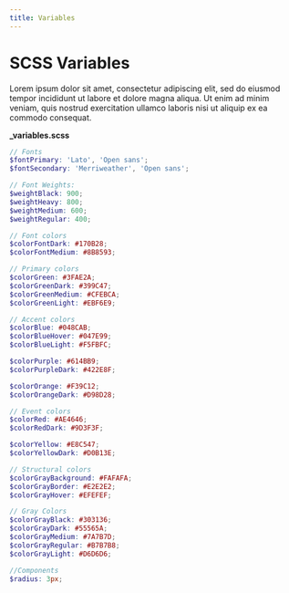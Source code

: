 ```yaml
---
title: Variables
---
```


# SCSS Variables
Lorem ipsum dolor sit amet, consectetur adipiscing elit, sed do eiusmod tempor incididunt ut labore et dolore magna aliqua. Ut enim ad minim veniam, quis nostrud exercitation ullamco laboris nisi ut aliquip ex ea commodo consequat.

**_variables.scss**


```scss
// Fonts
$fontPrimary: 'Lato', 'Open sans';
$fontSecondary: 'Merriweather', 'Open sans';

// Font Weights:
$weightBlack: 900;
$weightHeavy: 800;
$weightMedium: 600;
$weightRegular: 400;

// Font colors
$colorFontDark: #170B28;
$colorFontMedium: #8B8593;

// Primary colors
$colorGreen: #3FAE2A;
$colorGreenDark: #399C47;
$colorGreenMedium: #CFEBCA;
$colorGreenLight: #EBF6E9;

// Accent colors
$colorBlue: #048CAB;
$colorBlueHover: #047E99;
$colorBlueLight: #F5FBFC;

$colorPurple: #614BB9;
$colorPurpleDark: #422E8F;

$colorOrange: #F39C12;
$colorOrangeDark: #D98D28;

// Event colors
$colorRed: #AE4646;
$colorRedDark: #9D3F3F;

$colorYellow: #E8C547;
$colorYellowDark: #D0B13E;

// Structural colors
$colorGrayBackground: #FAFAFA;
$colorGrayBorder: #E2E2E2;
$colorGrayHover: #EFEFEF;

// Gray Colors
$colorGrayBlack: #303136;
$colorGrayDark: #55565A;
$colorGrayMedium: #7A7B7D;
$colorGrayRegular: #B7B7B8;
$colorGrayLight: #D6D6D6;

//Components
$radius: 3px;

```


